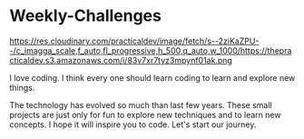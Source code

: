 # Weekly-Challenges

https://res.cloudinary.com/practicaldev/image/fetch/s--2ziKaZPU--/c_imagga_scale,f_auto,fl_progressive,h_500,q_auto,w_1000/https://thepracticaldev.s3.amazonaws.com/i/83v7xr7tyz3mpynf01ak.png




I love coding. I think every one should learn coding to learn and explore new things.

The technology has evolved so much than last few years. These small projects are just only for fun to explore new 
techniques and to learn new concepts. I hope it will inspire you to code.
Let's start our journey.
